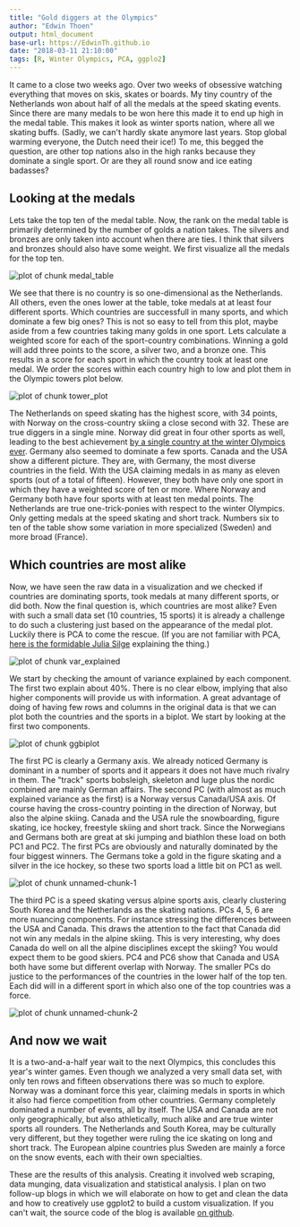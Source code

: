 ```yaml
---
title: "Gold diggers at the Olympics"
author: "Edwin Thoen"
output: html_document
base-url: https://EdwinTh.github.io
date: "2018-03-11 21:10:00"
tags: [R, Winter Olympics, PCA, ggplo2]
---
```





It came to a close two weeks ago. Over two weeks of obsessive watching everything that moves on skis, skates or boards. My tiny country of the Netherlands won about half of all the medals at the speed skating events. Since there are many medals to be won here this made it to end up high in the medal table. This makes it look as winter sports nation, where all we skating buffs. (Sadly, we can't hardly skate anymore last years. Stop global warming everyone, the Dutch need their ice!) To me, this begged the question, are other top nations also in the high ranks because they dominate a single sport. Or are they all round snow and ice eating badasses?

## Looking at the medals

Lets take the top ten of the medal table. Now, the rank on the medal table is primarily determined by the number of golds a nation takes. The silvers and bronzes are only taken into account when there are ties. I think that silvers and bronzes should also have some weight. We first visualize all the medals for the top ten.

![plot of chunk medal_table](/figure/source/2018-03-11-analyzing-olympics/medal_table-1.png)

We see that there is no country is so one-dimensional as the Netherlands. All others, even the ones lower at the table, toke medals at at least four different sports. Which countries are successfull in many sports, and which dominate a few big ones? This is not so easy to tell from this plot, maybe aside from a few countries taking many golds in one sport. Lets calculate a weighted score for each of the sport-country combinations. Winning a gold will add three points to the score, a silver two, and a bronze one. This results in a score for each sport in which the country took at least one medal. We order the scores within each country high to low and plot them in the Olympic towers plot below.

![plot of chunk tower_plot](/figure/source/2018-03-11-analyzing-olympics/tower_plot-1.png)


The Netherlands on speed skating has the highest score, with 34 points, with Norway on the cross-country skiing a close second with 32. These are true diggers in a single mine. Norway did great in four other sports as well, leading to the best achievement [by a single country at the winter Olympics ever](https://edition.cnn.com/2018/02/24/sport/norway-winter-Olympic-success-intl/index.html). Germany also seemed to dominate a few sports. Canada and the USA show a different picture. They are, with Germany, the most diverse countries in the field. With the USA claiming medals in as many as eleven sports (out of a total of fifteen). However, they both have only one sport in which they have a weighted score of ten or more. Where Norway and Germany both have four sports with at least ten medal points. The Netherlands are true one-trick-ponies with respect to the winter Olympics. Only getting medals at the speed skating and short track. Numbers six to ten of the table show some variation in more specialized (Sweden) and more broad (France).

## Which countries are most alike

Now, we have seen the raw data in a visualization and we checked if countries are dominating sports, took medals at many different sports, or did both. Now the final question is, which countries are most alike? Even with such a small data set (10 countries, 15 sports) it is already a challenge to do such a clustering just based on the appearance of the medal plot. Luckily there is PCA to come the rescue. (If you are not familiar with PCA, [here is the formidable Julia Silge](https://www.rstudio.com/resources/videos/understanding-pca-using-shiny-and-stack-overflow-data/) explaining the thing.) 

![plot of chunk var_explained](/figure/source/2018-03-11-analyzing-olympics/var_explained-1.png)


We start by checking the amount of variance explained by each component. The first two explain about 40%. There is no clear elbow, implying that also higher components will provide us with information. A great advantage of doing of having few rows and columns in the original data is that we can plot both the countries and the sports in a biplot. We start by looking at the first two components.

![plot of chunk ggbiplot](/figure/source/2018-03-11-analyzing-olympics/ggbiplot-1.png)


The first PC is clearly a Germany axis. We already noticed Germany is dominant in a number of sports and it appears it does not have much rivalry in them. The "track" sports bobsleigh, skeleton and luge plus the nordic combined are mainly German affairs. The second PC (with almost as much explained variance as the first) is a Norway versus Canada/USA axis. Of course having the cross-country pointing in the direction of Norway, but also the alpine skiing. Canada and the USA rule the snowboarding, figure skating, ice hockey, freestyle skiing and short track. Since the Norwegians and Germans both are great at ski jumping and biathlon these load on both PC1 and PC2. The first PCs are obviously and naturally dominated by the four biggest winners. The Germans toke a gold in the figure skating and a silver in the ice hockey, so these two sports load a little bit on PC1 as well. 

![plot of chunk unnamed-chunk-1](/figure/source/2018-03-11-analyzing-olympics/unnamed-chunk-1-1.png)

The third PC is a speed skating versus alpine sports axis, clearly clustering South Korea and the Netherlands as the skating nations. PCs 4, 5, 6 are more nuancing components. For instance stressing the differences between the USA and Canada. This draws the attention to the fact that Canada did not win any medals in the alpine skiing. This is very interesting, why does Canada do well on all the alpine disciplines except the skiing? You would expect them to be good skiers. PC4 and PC6 show that Canada and USA both have some but different overlap with Norway. The smaller PCs do justice to the performances of the countries in the lower half of the top ten. Each did will in a different sport in which also one of the top countries was a force.

![plot of chunk unnamed-chunk-2](/figure/source/2018-03-11-analyzing-olympics/unnamed-chunk-2-1.png)

## And now we wait

It is a two-and-a-half year wait to the next Olympics, this concludes this year's winter games. Even though we analyzed a very small data set, with only ten rows and fifteen observations there was so much to explore. Norway was a dominant force this year, claiming medals in sports in which it also had fierce competition from other countries. Germany completely dominated a number of events, all by itself. The USA and Canada are not only geographically, but also athletically, much alike and are true winter sports all rounders. The Netherlands and South Korea, may be culturally very different, but they together were ruling the ice skating on long and short track. The European alpine countries plus Sweden are mainly a force on the snow events, each with their own specialties.

These are the results of this analysis. Creating it involved web scraping, data munging, data visualization and statistical analysis. I plan on two follow-up blogs in which we will elaborate on how to get and clean the data and how to creatively use ggplot2 to build a custom visualization. If you can't wait, the source code of the blog is available [on github](https://edwinth.github.io/analyzing-olympics).
